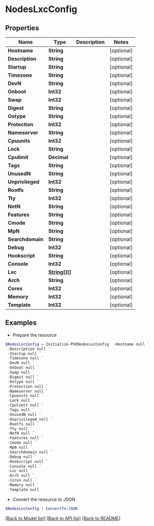 # NodesLxcConfig
## Properties

Name | Type | Description | Notes
------------ | ------------- | ------------- | -------------
**Hostname** | **String** |  | [optional] 
**Description** | **String** |  | [optional] 
**Startup** | **String** |  | [optional] 
**Timezone** | **String** |  | [optional] 
**DevN** | **String** |  | [optional] 
**Onboot** | **Int32** |  | [optional] 
**Swap** | **Int32** |  | [optional] 
**Digest** | **String** |  | [optional] 
**Ostype** | **String** |  | [optional] 
**Protection** | **Int32** |  | [optional] 
**Nameserver** | **String** |  | [optional] 
**Cpuunits** | **Int32** |  | [optional] 
**Lock** | **String** |  | [optional] 
**Cpulimit** | **Decimal** |  | [optional] 
**Tags** | **String** |  | [optional] 
**UnusedN** | **String** |  | [optional] 
**Unprivileged** | **Int32** |  | [optional] 
**Rootfs** | **String** |  | [optional] 
**Tty** | **Int32** |  | [optional] 
**NetN** | **String** |  | [optional] 
**Features** | **String** |  | [optional] 
**Cmode** | **String** |  | [optional] 
**MpN** | **String** |  | [optional] 
**Searchdomain** | **String** |  | [optional] 
**Debug** | **Int32** |  | [optional] 
**Hookscript** | **String** |  | [optional] 
**Console** | **Int32** |  | [optional] 
**Lxc** | [**String[][]**](Array.md) |  | [optional] 
**Arch** | **String** |  | [optional] 
**Cores** | **Int32** |  | [optional] 
**Memory** | **Int32** |  | [optional] 
**Template** | **Int32** |  | [optional] 

## Examples

- Prepare the resource
```powershell
$NodesLxcConfig = Initialize-PVENodesLxcConfig  -Hostname null `
 -Description null `
 -Startup null `
 -Timezone null `
 -DevN null `
 -Onboot null `
 -Swap null `
 -Digest null `
 -Ostype null `
 -Protection null `
 -Nameserver null `
 -Cpuunits null `
 -Lock null `
 -Cpulimit null `
 -Tags null `
 -UnusedN null `
 -Unprivileged null `
 -Rootfs null `
 -Tty null `
 -NetN null `
 -Features null `
 -Cmode null `
 -MpN null `
 -Searchdomain null `
 -Debug null `
 -Hookscript null `
 -Console null `
 -Lxc null `
 -Arch null `
 -Cores null `
 -Memory null `
 -Template null
```

- Convert the resource to JSON
```powershell
$NodesLxcConfig | ConvertTo-JSON
```

[[Back to Model list]](../README.md#documentation-for-models) [[Back to API list]](../README.md#documentation-for-api-endpoints) [[Back to README]](../README.md)

